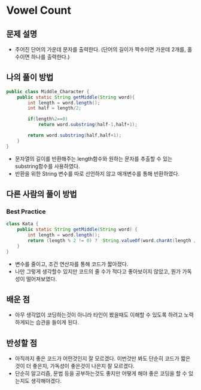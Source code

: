 # Vowel Count

## 문제 설명

*  주어진 단어의 가운데 문자를 출력한다. (단어의 길이가 짝수이면 가운데 2개를, 홀수이면 하나를 출력한다.)


## 나의 풀이 방법

```java
public class Middle_Character {
	public static String getMiddle(String word){
		int length = word.length();
		int half = length/2;

		if(length%2==0)
			return word.substring(half-1,half+1);

		return word.substring(half,half+1);
	}
}

```

*   문자열의 길이를 반환해주는 length함수와 원하는 문자를 추출할 수 있는 substring함수를 사용하였다.
*   반환을 위한 String 변수를 따로 선언하지 않고 매개변수를 통해 반환하였다.

## 다른 사람의 풀이 방법

### Best Practice

```java
class Kata {
    public static String getMiddle(String word) {
        int length = word.length();
        return (length % 2 != 0) ?  String.valueOf(word.charAt(length / 2)) : word.substring(length / 2 - 1, length / 2 + 1);
    }
}
```
*   변수를 줄이고, 조건 연산자를 통해 코드가 짧아졌다.
*   나만 그렇게 생각할수 있지만 코드의 줄 수가 적다고 좋아보이지 않았고, 뭔가 가독성이 떨어져보였다.

## 배운 점

*  아무 생각없이 코딩하는것이 아니라 타인이 봤을때도 이해할 수 있도록 하려고 노력하게되는 습관을 들이게 된다.

## 반성할 점

*  아직까지 좋은 코드가 어떤것인지 잘 모르겠다. 이번것만 봐도 단순히 코드가 짧은것이 더 좋은지, 가독성이 좋은것이 나은지 잘 모르겠다.
*  단순히 알고리즘, 문법 등을 공부하는것도 좋지만 어떻게 해야 좋은 코딩을 할 수 있는지도 생각해야겠다.
